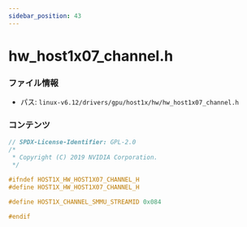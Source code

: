 ```yaml
---
sidebar_position: 43
---
```

# hw_host1x07_channel.h

### ファイル情報

- パス: `linux-v6.12/drivers/gpu/host1x/hw/hw_host1x07_channel.h`

### コンテンツ

```h
// SPDX-License-Identifier: GPL-2.0
/*
 * Copyright (C) 2019 NVIDIA Corporation.
 */

#ifndef HOST1X_HW_HOST1X07_CHANNEL_H
#define HOST1X_HW_HOST1X07_CHANNEL_H

#define HOST1X_CHANNEL_SMMU_STREAMID 0x084

#endif

```
